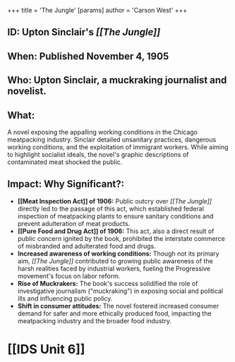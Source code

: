 +++
 title = 'The Jungle'
[params]
	author = 'Carson West'
+++
## ID: Upton Sinclair's *[[The Jungle]]*

## When: Published November 4, 1905

## Who: Upton Sinclair, a muckraking journalist and novelist.

## What: 
A novel exposing the appalling working conditions in the Chicago meatpacking industry.  Sinclair detailed unsanitary practices, dangerous working conditions, and the exploitation of immigrant workers. While aiming to highlight socialist ideals, the novel's graphic descriptions of contaminated meat shocked the public.

## Impact: Why Significant?:
* **[[Meat Inspection Act]] of 1906:** Public outcry over *[[The Jungle]]* directly led to the passage of this act, which established federal inspection of meatpacking plants to ensure sanitary conditions and prevent adulteration of meat products.
* **[[Pure Food and Drug Act]] of 1906:** This act, also a direct result of public concern ignited by the book, prohibited the interstate commerce of misbranded and adulterated food and drugs.
* **Increased awareness of working conditions:**  Though not its primary aim, *[[The Jungle]]* contributed to growing public awareness of the harsh realities faced by industrial workers, fueling the Progressive movement's focus on labor reform.
* **Rise of Muckrakers:** The book's success solidified the role of investigative journalism ("muckraking") in exposing social and political ills and influencing public policy.
* **Shift in consumer attitudes:** The novel fostered increased consumer demand for safer and more ethically produced food, impacting the meatpacking industry and the broader food industry.

# [[IDS Unit 6]]